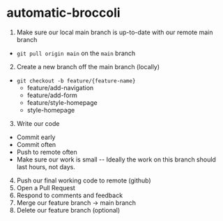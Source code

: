 # automatic-broccoli

1. Make sure our local main branch is up-to-date with our remote main branch
  - `git pull origin main` on the `main` branch
2. Create a new branch off the main branch (locally)
  - `git checkout -b feature/{feature-name}`
    - feature/add-navigation
    - feature/add-form
    - feature/style-homepage
    - style-homepage 
3. Write our code
  - Commit early
  - Commit often
  - Push to remote often
  - Make sure our work is small -- Ideally the work on this branch should last hours, not days.
4. Push our final working code to remote (github)
5. Open a Pull Request
6. Respond to comments and feedback
7. Merge our feature branch -> main branch
8. Delete our feature branch (optional)